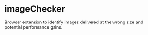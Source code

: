 # imageChecker
Browser extension to identify images delivered at the wrong size and potential performance gains.
